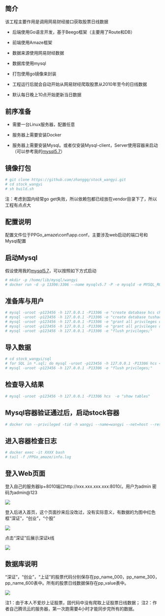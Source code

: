 ## 简介

该工程主要作用是调用网易财经接口获取股票日线数据

- 后端使用Go语言开发，基于Beego框架（主要用了Route和DB）

- 前端使用Amaze框架

- 数据来源使用网易财经数据

- 数据库使用mysql

- 打包使用go镜像来封装

- 工程运行后就会自动开始从网易财经爬取股票从2010年至今的日线数据

- 默认每日晚上10点开始更新当日数据

## 前序准备

- 需要一台Linux服务器，配置任意

- 服务器上需要安装Docker

- 服务器上需要安装Mysql。或者仅安装Mysql-client，Server使用容器来启动（可以参考我的[mysql5.7](https://github.com/zhanggq/mysql5.7)）

## 镜像打包

```Bash
# git clone https://github.com/zhanggq/stock_wangyi.git
# cd stock_wangyi
# sh build.sh
```

注：考虑到国内经常go get失败，所以依赖包都已经放在vendor目录下了，所以工程有点点大

## 配置说明

配置文件位于PPGo_amaze\conf\app.conf，主要涉及web启动的端口号和Mysql配置


## 启动Mysql

假设使用我的[mysql5.7](https://github.com/zhanggq/mysql5.7)，可以按照如下方式启动

```Bash
# mkdir -p /home/lib/mysql/wangyi
# docker run -d -p 13306:3306 --name mysqlv5.7 -P -e mysqld -e MYSQL_ROOT_PASSWORD=123456 -e MYSQL_DATABASE=testDb -v /home/lib/mysql/wangyi:/var/lib/mysql mysql:v5.7
```

## 准备库与用户

```Bash
# mysql -uroot -p123456 -h 127.0.0.1 -P13306 -e "create database hcs character set utf8 collate utf8_bin;"
# mysql -uroot -p123456 -h 127.0.0.1 -P13306 -e "create database tushare character set utf8 collate utf8_bin;"
# mysql -uroot -p123456 -h 127.0.0.1 -P13306 -e "grant all privileges on *.* to hcs@localhost identified by 'hcs' with grant option;"
# mysql -uroot -p123456 -h 127.0.0.1 -P13306 -e "grant all privileges on *.* to 'hcs'@'%' identified by 'hcs' with grant option;"
# mysql -uroot -p123456 -h 127.0.0.1 -P13306 -e "flush privileges;"
```

## 导入数据

```Bash
# cd stock_wangyi/sql
# for SQL in *.sql; do mysql -uroot -p123456 -h 127.0.0.1 -P13306 hcs < $SQL; done
# mysql -uroot -p123456 -h 127.0.0.1 -P13306 -e "flush privileges;"
```

## 检查导入结果

```Bash
# mysql -uroot -p123456 -h 127.0.0.1 -P13306 hcs  -e "show tables"
```

## Mysql容器验证通过后，启动stock容器

```Bash
# docker run --privileged -tid -h wangyi --name=wangyi --net=host --restart=always stock_wangyi:latest
```

## 进入容器检查日志

```Bash
# docker exec -it XXXX bash
# tail -f /PPGo_amaze/info.log
```

## 登入Web页面

登入自己的服务器Ip+8010端口http://xxx.xxx.xxx.xxx:8010/。用户为admin 密码为admin@123

![](https://i.imgur.com/BcNzBAS.jpg)

登入后进入首页，这个页面抄来后没改过，没有实际意义，有数据的为图中红色框“深证”，“创业”，“个股”

![](https://i.imgur.com/T4caZzs.png)

点击“深证”后展示深证k线

![](https://i.imgur.com/XQemBpw.png)

## 数据库说明

“深证”，“创业”，“上证”的股票代码分别保存在pp_name_000，pp_name_300，pp_name_600表中。所有的股票日线数据保存在pp_value表中。

![](https://i.imgur.com/6ukKxJp.png)

注1：由于本人不爱炒上证股票，固代码中没有爬取上证股票日线数据；
注2：作者自己腾讯云的服务器，第一次跑需要4小时才能同步完所有的数据。

